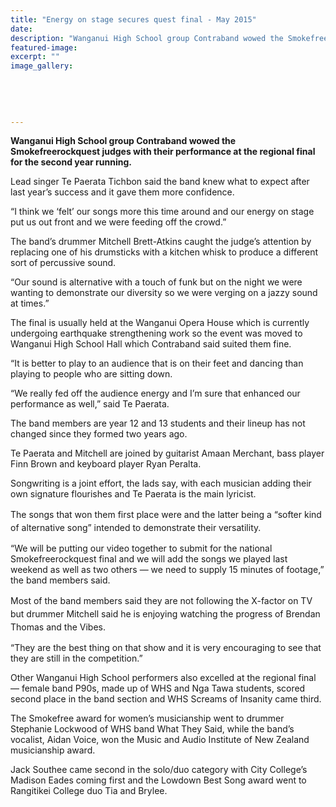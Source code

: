 ```yaml
---
title: "Energy on stage secures quest final - May 2015"
date: 
description: "Wanganui High School group Contraband wowed the Smokefreerockquest judges with their performance at the regional final for the second year running, Wanganui Chronicle article on 18/5/15..."
featured-image: 
excerpt: ""
image_gallery:
	
	
	
	
	
---
```


<div id="testArtCol_a" class="art-layout-a">
<p><strong>Wanganui High School group Contraband wowed the Smokefreerockquest judges with their performance at the regional final for the second year running.</strong></p>
<p>Lead singer Te Paerata Tichbon said the band knew what to expect after last year&rsquo;s success and it gave them more confidence.</p>
<p>&ldquo;I think we &lsquo;felt&rsquo; our songs more this time around and our energy on stage put us out front and we were feeding off the crowd.&rdquo;</p>
<p>The band&rsquo;s drummer Mitchell Brett-Atkins caught the judge&rsquo;s attention by replacing one of his drumsticks with a kitchen whisk to produce a different sort of percussive sound.</p>
<p>&ldquo;Our sound is alternative with a touch of funk but on the night we were wanting to demonstrate our diversity so we were verging on a jazzy sound at times.&rdquo;</p>
<p>The final is usually held at the Wanganui Opera House which is currently undergoing earthquake strengthening work so the event was moved to Wanganui High School Hall which Contraband said suited them fine.</p>
<p>&ldquo;It is better to play to an audience that is on their feet and dancing than playing to people who are sitting down.</p>
<p>&ldquo;We really fed off the audience energy and I&rsquo;m sure that enhanced our performance as well,&rdquo; said Te Paerata.</p>
<p>The band members are year 12 and 13 students and their lineup has not changed since they formed two years ago.</p>
<p>Te Paerata and Mitchell are joined by guitarist Amaan Merchant, bass player Finn Brown and keyboard player Ryan Peralta.</p>
<p>Songwriting is a joint effort, the lads say, with each musician adding their own signature flourishes and Te Paerata is the main lyricist.</p>
<p>The songs that won them first place were and&nbsp;<span style="line-height: 1.5;">the latter being a &ldquo;softer kind of alternative song&rdquo; intended to demonstrate their versatility.</span></p>
</div>
<div id="testArtCol_b" class="art-layout-b">
<p>&ldquo;We will be putting our video together to submit for the national Smokefreerockquest final and we will add the songs we played last weekend as well as two others &mdash; we need to supply 15 minutes of footage,&rdquo; the band members said.</p>
<p>Most of the band members said they are not following the X-factor&nbsp;<span style="line-height: 1.5;">on TV but drummer Mitchell said he is enjoying watching the progress of Brendan Thomas and the Vibes.</span></p>
<p>&ldquo;They are the best thing on that show and it is very encouraging to see that they are still in the competition.&rdquo;</p>
<p>Other Wanganui High School performers also excelled at the regional final &mdash; female band P90s, made up of WHS and Nga Tawa students, scored second place in the band section and WHS Screams of Insanity came third.</p>
<p>The Smokefree award for women&rsquo;s musicianship went to drummer Stephanie Lockwood of WHS band What They Said, while the band&rsquo;s vocalist, Aidan Voice, won the Music and Audio Institute of New Zealand musicianship award.</p>
<p>Jack Southee came second in the solo/duo category with City College&rsquo;s Madison Eades coming first and the Lowdown Best Song award went to Rangitikei College duo Tia and Brylee.</p>
</div>

